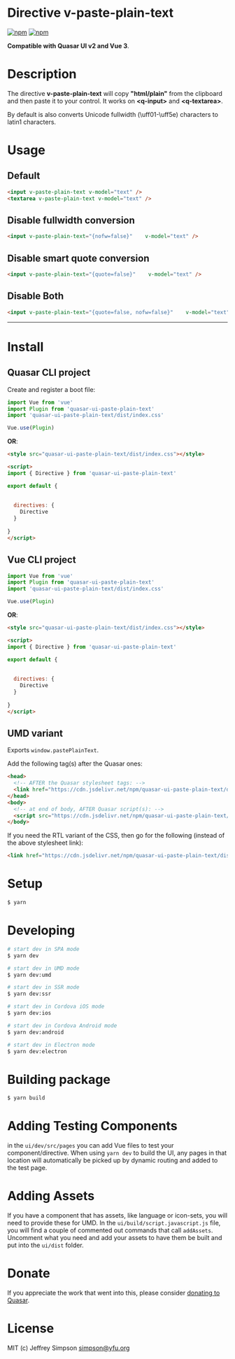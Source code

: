 # Directive v-paste-plain-text

[![npm](https://img.shields.io/npm/v/quasar-ui-paste-plain-text.svg?label=quasar-ui-paste-plain-text)](https://www.npmjs.com/package/quasar-ui-paste-plain-text)
[![npm](https://img.shields.io/npm/dt/quasar-ui-paste-plain-text.svg)](https://www.npmjs.com/package/quasar-ui-paste-plain-text)

**Compatible with Quasar UI v2 and Vue 3**.

# Description
 The directive **v-paste-plain-text** will copy **"html/plain"** from the clipboard and then paste it to your control.  It works on **\<q-input\>**  and **\<q-textarea\>**.
 
 By default is also converts Unicode fullwidth (\uff01-\uff5e) characters to latin1 characters.   

# Usage
## Default
```html
<input v-paste-plain-text v-model="text" />
<textarea v-paste-plain-text v-model="text" />
```
## Disable fullwidth conversion 
```html
<input v-paste-plain-text="{nofw=false}"    v-model="text" />
```
## Disable smart quote conversion
```html
<input v-paste-plain-text="{quote=false}"    v-model="text" />
```
## Disable Both 
```html
<input v-paste-plain-text="{quote=false, nofw=false}"    v-model="text" />
```
****
# Install
## Quasar CLI project

Create and register a boot file:

```js
import Vue from 'vue'
import Plugin from 'quasar-ui-paste-plain-text'
import 'quasar-ui-paste-plain-text/dist/index.css'

Vue.use(Plugin)
```

**OR**:

```html
<style src="quasar-ui-paste-plain-text/dist/index.css"></style>

<script>
import { Directive } from 'quasar-ui-paste-plain-text'

export default {
  
  
  directives: {
    Directive
  }
  
}
</script>
```

## Vue CLI project

```js
import Vue from 'vue'
import Plugin from 'quasar-ui-paste-plain-text'
import 'quasar-ui-paste-plain-text/dist/index.css'

Vue.use(Plugin)
```

**OR**:

```html
<style src="quasar-ui-paste-plain-text/dist/index.css"></style>

<script>
import { Directive } from 'quasar-ui-paste-plain-text'

export default {
  
  
  directives: {
    Directive
  }
  
}
</script>
```

## UMD variant

Exports `window.pastePlainText`.

Add the following tag(s) after the Quasar ones:

```html
<head>
  <!-- AFTER the Quasar stylesheet tags: -->
  <link href="https://cdn.jsdelivr.net/npm/quasar-ui-paste-plain-text/dist/index.min.css" rel="stylesheet" type="text/css">
</head>
<body>
  <!-- at end of body, AFTER Quasar script(s): -->
  <script src="https://cdn.jsdelivr.net/npm/quasar-ui-paste-plain-text/dist/index.umd.min.js"></script>
</body>
```
If you need the RTL variant of the CSS, then go for the following (instead of the above stylesheet link):
```html
<link href="https://cdn.jsdelivr.net/npm/quasar-ui-paste-plain-text/dist/index.rtl.min.css" rel="stylesheet" type="text/css">
```

# Setup
```bash
$ yarn
```

# Developing
```bash
# start dev in SPA mode
$ yarn dev

# start dev in UMD mode
$ yarn dev:umd

# start dev in SSR mode
$ yarn dev:ssr

# start dev in Cordova iOS mode
$ yarn dev:ios

# start dev in Cordova Android mode
$ yarn dev:android

# start dev in Electron mode
$ yarn dev:electron
```

# Building package
```bash
$ yarn build
```

# Adding Testing Components
in the `ui/dev/src/pages` you can add Vue files to test your component/directive. When using `yarn dev` to build the UI, any pages in that location will automatically be picked up by dynamic routing and added to the test page.

# Adding Assets
If you have a component that has assets, like language or icon-sets, you will need to provide these for UMD. In the `ui/build/script.javascript.js` file, you will find a couple of commented out commands that call `addAssets`. Uncomment what you need and add your assets to have them be built and put into the `ui/dist` folder.

# Donate
If you appreciate the work that went into this, please consider [donating to Quasar](https://donate.quasar.dev).

# License
MIT (c) Jeffrey Simpson <simpson@yfu.org>

